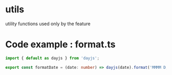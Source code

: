 # utils

utility functions used only by the feature

# Code example : format.ts

``` typescript
import { default as dayjs } from 'dayjs';

export const formatDate = (date: number) => dayjs(date).format('MMMM D, YYYY h:mm A');
```